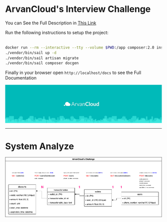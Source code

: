 # ArvanCloud's Interview Challenge
You can See the Full Description in [This Link](.github/assets/description.pdf)

Run the following instructions to setup the project:

```bash

docker run --rm --interactive --tty --volume $PWD:/app composer:2.0 install --ignore-platform-reqs
./vendor/bin/sail up -d
./vendor/bin/sail artisan migrate
./vendor/bin/sail composer docgen

```

Finally in your browser open `http://localhost/docs` to see the Full Documentation 

![ArvanCloud](.github/assets/banner.jpeg)

---

# System Analyze
![ArvanCloud](.github/assets/analyze.png)